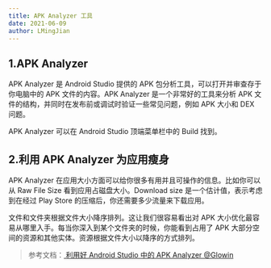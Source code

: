 ```yaml
---
title: APK Analyzer 工具
date: 2021-06-09
author: LMingJian
---
```


## 1.APK Analyzer 

APK Analyzer 是 Android Studio 提供的 APK 包分析工具，可以打开并审查存于你电脑中的 APK 文件的内容。APK Analyzer 是一个非常好的工具来分析 APK 文件的结构，并同时在发布前或调试时验证一些常见问题，例如 APK 大小和 DEX 问题。

APK Analyzer 可以在 Android Studio 顶端菜单栏中的 Build 找到。

## 2.利用 APK Analyzer 为应用瘦身

APK Analyzer 在应用大小方面可以给你很多有用并且可操作的信息。比如你可以从 Raw File Size 看到应用占磁盘大小。Download size 是一个估计值，表示考虑到在经过 Play Store 的压缩后，你还需要多少流量来下载应用。

文件和文件夹根据文件大小降序排列。这让我们很容易看出对 APK 大小优化最容易从哪里入手。每当你深入到某个文件夹的时候，你能看到占用了 APK 大部分空间的资源和其他实体。资源根据文件大小以降序的方式排列。

> 参考文档：[ 利用好 Android Studio 中的 APK Analyzer  @Glowin ](https://zhuanlan.zhihu.com/p/24262346)

